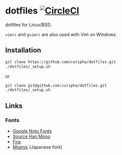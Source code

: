 dotfiles [![CircleCI](https://circleci.com/gh/curipha/dotfiles.svg?style=svg)](https://circleci.com/gh/curipha/dotfiles)
====================
dotfiles for Linux/BSD.

`vimrc` and `gvimrc` are also used with Vim on Windows.


Installation
--------------------
```bash
git clone https://github.com/curipha/dotfiles.git
./dotfiles/_setup.sh
```

or

```bash
git clone git@github.com:curipha/dotfiles.git
./dotfiles/_setup.sh
```


Links
--------------------
### Fonts
- [Google Noto Fonts](https://www.google.com/get/noto/)
- [Source Han Mono](https://github.com/adobe-fonts/source-han-mono)
- [Fira](https://github.com/mozilla/Fira)
- [Migmix](https://mix-mplus-ipa.osdn.jp/migmix/) (Japanese font)
